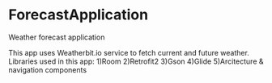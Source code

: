 # ForecastApplication
Weather forecast application

This app uses Weatherbit.io service to fetch current and future weather. 
Libraries used in this app: 
1)Room 
2)Retrofit2
3)Gson
4)Glide
5)Arcitecture & navigation components
